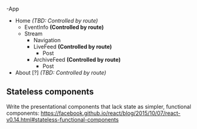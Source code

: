 -App
  - Home *(TBD: Controlled by route)*
    - EventInfo **(Controlled by route)**
    - Stream
      - Navigation
      - LiveFeed **(Controlled by route)**
        - Post
      - ArchiveFeed **(Controlled by route)**
        - Post
  - About [?] *(TBD: Controlled by route)*


## Stateless components
Write the presentational components that lack state as simpler, functional components:
https://facebook.github.io/react/blog/2015/10/07/react-v0.14.html#stateless-functional-components
